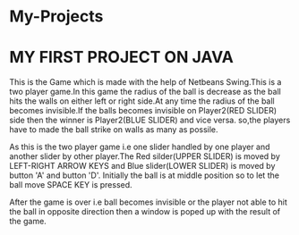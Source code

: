 # My-Projects
# MY FIRST PROJECT ON JAVA

This is the Game which is made with the help of Netbeans Swing.This is a two player game.In this game the radius of the ball is decrease as 
the ball hits the walls on either left or right side.At any time the radius of the ball becomes invisible.If the balls becomes invisible on
Player2(RED SLIDER) side then the winner is Player2(BLUE SLIDER) and vice versa. so,the players have to made the ball strike on walls as 
many as possile.

As this is the two player game i.e one slider handled by one player and another slider by other player.The Red silder(UPPER SLIDER) is moved 
by LEFT-RIGHT ARROW KEYS and Blue slider(LOWER SLIDER) is moved by button 'A' and button 'D'. Initially the ball is at middle position so to
let the ball move SPACE KEY is pressed.

After the game is over i.e ball becomes invisible or the player not able to hit the ball in opposite direction then a window is poped up 
with the result of the game.
